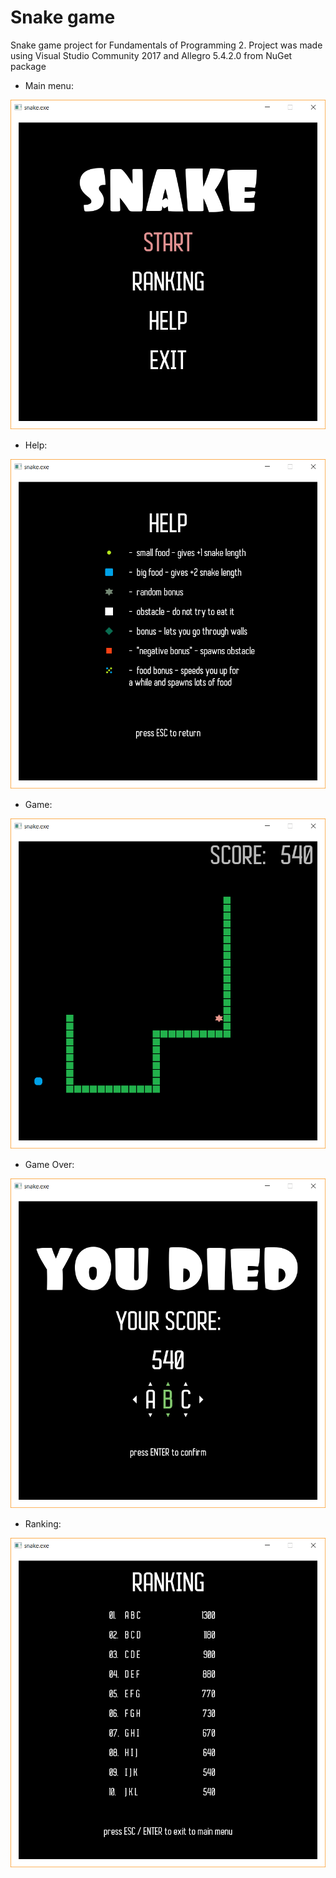 # Snake game
Snake game project for Fundamentals of Programming 2. Project was made using Visual Studio Community 2017 and Allegro 5.4.2.0 from NuGet package

  - Main menu:
  
  ![foo](/screens/main_menu.png "menu")

  - Help:
  
  ![foo](/screens/help.png "help")

   - Game:
   
  ![foo](/screens/game.png "game")
  
  - Game Over:
  
  ![foo](/screens/game_over.png "game over")
  
  - Ranking:
  
  ![foo](/screens/ranking.png "ranking")
  
  
